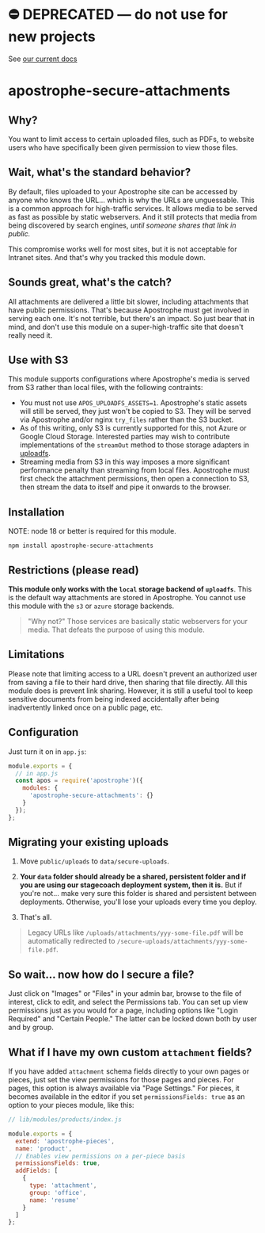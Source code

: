 # ⛔️ **DEPRECATED** — do not use for new projects

See [our current docs](https://docs.apostrophecms.org/)

# apostrophe-secure-attachments

## Why?

You want to limit access to certain uploaded files, such as PDFs, to 
website users who have specifically been given permission to view
those files.

## Wait, what's the standard behavior?

By default, files uploaded to your Apostrophe site can be accessed
by anyone who knows the URL... which is why the URLs are unguessable.
This is a common approach for high-traffic services. It allows media
to be served as fast as possible by static webservers. And it still
protects that media from being discovered by search engines, *until
someone shares that link in public.* 

This compromise works well for most sites, but it is not acceptable
for Intranet sites. And that's why you tracked this module down.

## Sounds great, what's the catch?

All attachments are delivered a little bit slower, including attachments
that have public permissions. That's because Apostrophe must get
involved in serving each one. It's not terrible, but there's an impact.
So just bear that in mind, and don't use this module on a super-high-traffic
site that doesn't really need it.

## Use with S3

This module supports configurations where Apostrophe's media is served from S3 rather than local files, with the following contraints:

* You must not use `APOS_UPLOADFS_ASSETS=1`. Apostrophe's static assets will still be served, they just won't be copied to S3. They will be served via Apostrophe and/or nginx `try_files` rather than the S3 bucket.
* As of this writing, only S3 is currently supported for this, not Azure or Google Cloud Storage. Interested parties may wish to contribute implementations of the `streamOut` method to those storage adapters in [uploadfs](https://github.com/apostrophecms/uploadfs).
* Streaming media from S3 in this way imposes a more significant performance penalty than streaming from local files. Apostrophe must first check the attachment permissions, then open a connection to S3, then stream the data to itself and pipe it onwards to the browser.

## Installation

NOTE: node 18 or better is required for this module.

```
npm install apostrophe-secure-attachments
```

## Restrictions (**please read**)

**This module only works with the `local` storage backend of `uploadfs`**.
This is the default way attachments are stored in Apostrophe. You cannot
use this module with the `s3` or `azure` storage backends.

> "Why not?" Those services are basically static webservers for your media.
That defeats the purpose of using this module.

## Limitations

Please note that limiting access to a URL doesn't prevent an authorized user from saving a
file to their hard drive, then sharing that file directly. All this module does is prevent
link sharing. However, it is still a useful tool to keep sensitive documents from being
indexed accidentally after being inadvertently linked once on a public page, etc.

## Configuration

Just turn it on in `app.js`:

```javascript
module.exports = {
  // in app.js
  const apos = require('apostrophe')({
    modules: {
      'apostrophe-secure-attachments': {}
    }
  });
};
```

## Migrating your existing uploads

1. Move `public/uploads` to `data/secure-uploads`.

2. **Your `data` folder should already be a shared, persistent folder and if you are using our
stagecoach deployment system, then it is.** But if you're not... make very sure this folder is
shared and persistent between deployments. Otherwise, you'll lose your uploads every time
you deploy.

3. That's all.

> Legacy URLs like `/uploads/attachments/yyy-some-file.pdf` will be
automatically redirected to `/secure-uploads/attachments/yyy-some-file.pdf`.

## So wait... now how do I secure a file?

Just click on "Images" or "Files" in your admin bar, browse to the 
file of interest, click to edit, and select the Permissions tab. You can
set up view permissions just as you would for a page, including options
like "Login Required" and "Certain People." The latter can be locked down
both by user and by group.

## What if I have my own custom `attachment` fields?

If you have added `attachment` schema fields directly to your own pages
or pieces, just set the view permissions for those pages and pieces.
For pages, this option is always available via "Page Settings." For
pieces, it becomes available in the editor if you set `permissionsFields: true` as
an option to your pieces module, like this:

```javascript
// lib/modules/products/index.js

module.exports = {
  extend: 'apostrophe-pieces',
  name: 'product',
  // Enables view permissions on a per-piece basis
  permissionsFields: true,
  addFields: [
    {
      type: 'attachment',
      group: 'office',
      name: 'resume'
    }
  ]
};
```

